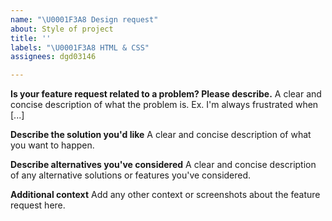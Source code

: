 ```yaml
---
name: "\U0001F3A8 Design request"
about: Style of project
title: ''
labels: "\U0001F3A8 HTML & CSS"
assignees: dgd03146

---
```


**Is your feature request related to a problem? Please describe.**
A clear and concise description of what the problem is. Ex. I'm always frustrated when [...]

**Describe the solution you'd like**
A clear and concise description of what you want to happen.

**Describe alternatives you've considered**
A clear and concise description of any alternative solutions or features you've considered.

**Additional context**
Add any other context or screenshots about the feature request here.
